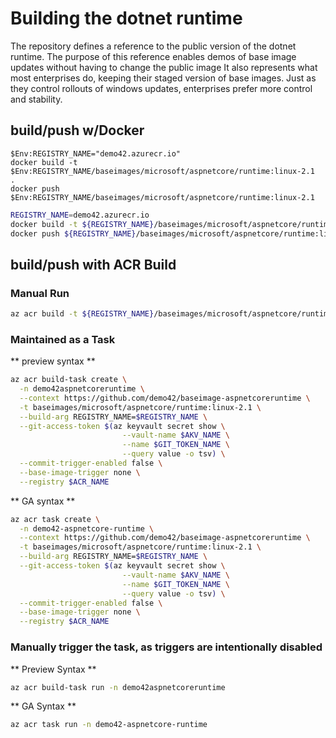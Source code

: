 # Building the dotnet runtime
The repository defines a reference to the public version of the dotnet runtime. 
The purpose of this reference enables demos of base image updates without having to change the public image
It also represents what most enterprises do, keeping their staged version of base images. Just as they control rollouts of windows updates, enterprises prefer more control and stability. 

## build/push w/Docker

```powsershell
$Env:REGISTRY_NAME="demo42.azurecr.io"
docker build -t $Env:REGISTRY_NAME/baseimages/microsoft/aspnetcore/runtime:linux-2.1  .
docker push $Env:REGISTRY_NAME/baseimages/microsoft/aspnetcore/runtime:linux-2.1
```
```sh
REGISTRY_NAME=demo42.azurecr.io
docker build -t ${REGISTRY_NAME}/baseimages/microsoft/aspnetcore/runtime:linux-2.1  .
docker push ${REGISTRY_NAME}/baseimages/microsoft/aspnetcore/runtime:linux-2.1
```

## build/push with ACR Build

### Manual Run
```sh
az acr build -t ${REGISTRY_NAME}/baseimages/microsoft/aspnetcore/runtime:linux-2.1  .
```

### Maintained as a Task
** preview syntax **
```sh
az acr build-task create \
  -n demo42aspnetcoreruntime \
  --context https://github.com/demo42/baseimage-aspnetcoreruntime \
  -t baseimages/microsoft/aspnetcore/runtime:linux-2.1 \
  --build-arg REGISTRY_NAME=$REGISTRY_NAME \
  --git-access-token $(az keyvault secret show \
                         --vault-name $AKV_NAME \
                         --name $GIT_TOKEN_NAME \
                         --query value -o tsv) \
  --commit-trigger-enabled false \
  --base-image-trigger none \
  --registry $ACR_NAME 
```
** GA syntax **
```sh
az acr task create \
  -n demo42-aspnetcore-runtime \
  --context https://github.com/demo42/baseimage-aspnetcoreruntime \
  -t baseimages/microsoft/aspnetcore/runtime:linux-2.1 \
  --build-arg REGISTRY_NAME=$REGISTRY_NAME \
  --git-access-token $(az keyvault secret show \
                         --vault-name $AKV_NAME \
                         --name $GIT_TOKEN_NAME \
                         --query value -o tsv) \
  --commit-trigger-enabled false \
  --base-image-trigger none \
  --registry $ACR_NAME 
```

### Manually trigger the task, as triggers are intentionally disabled
** Preview Syntax **
```sh
az acr build-task run -n demo42aspnetcoreruntime
```

** GA Syntax **
```sh
az acr task run -n demo42-aspnetcore-runtime
```
